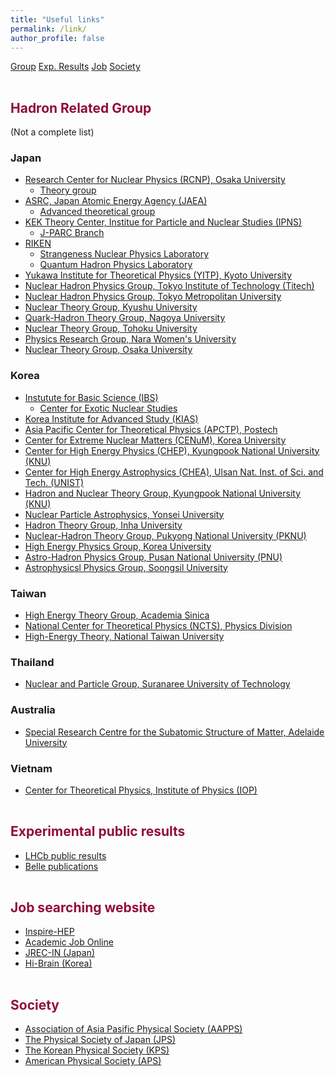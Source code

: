 ```yaml
---
title: "Useful links"
permalink: /link/
author_profile: false
---
```

  
  
<div id="mySidenav" class="sidenav hidden-xs">
  <a href="#group" id="xgroup">Group</a>
  <a href="#exp" id="xexp">Exp. Results</a>
  <a href="#job" id="xjob">Job</a>
  <a href="#society" id="xsociety">Society</a>
</div>
    
  <p style="margin-bottom:1.2cm;"></p>

<h2 style="color:#900C3F" id="group"> Hadron Related Group </h2>

(Not a complete list)

<h3> Japan </h3>

<ul> 
  <li> 
    <a href="http://www.rcnp.osaka-u.ac.jp/index_en.html">Research Center for Nuclear Physics (RCNP), Osaka University</a> <br>
    <ul>
      <li> <a href="http://www.rcnp.osaka-u.ac.jp/Divisions/np2/index.html?English%2FRCNP%20Theory%20Group%20%28English%29"> Theory group </a> </li>
    </ul>
  </li>
  
  <li>
    <a href="https://www.jaea.go.jp/english/">ASRC, Japan Atomic Energy Agency (JAEA)</a> <br>
    <ul>
      <li> <a href="https://asrc.jaea.go.jp/soshiki/gr/atp/index.html"> Advanced theoretical group </a> </li>
    </ul>
  </li>
  
  <li>
    <a href="https://www2.kek.jp/theory-center/theory_e/research-group/">KEK Theory Center, Institue for Particle and Nuclear Studies (IPNS) </a> <br>
    <ul>
      <li> <a href="https://j-parc-th.kek.jp/html/English/e-index.html"> J-PARC Branch</a> </li>
    </ul>
  </li>
  
    
  <li>
    <a href="https://www.riken.jp/en/">RIKEN </a> <br>
    <ul>
      <li> <a href="http://snp.riken.jp/index.html"> Strangeness Nuclear Physics Laboratory</a> </li>
      <li> <a href="https://ribf.riken.jp/QHP/"> Quantum Hadron Physics Laboratory</a> </li>
    </ul>
  </li>
  
  <li>
    <a href="https://www.yukawa.kyoto-u.ac.jp/en-GB/">Yukawa Institute for Theoretical Physics (YITP), Kyoto University</a>
  </li>

  <li>
   <a href="http://www.th.phys.titech.ac.jp/Nuclth/Nuclear_Hadron_Physics/Top_page_e.html"> Nuclear Hadron Physics Group, Tokyo Institute of Technology (Titech)</a> 
  </li>
  
  <li>
   <a href="https://www.comp.tmu.ac.jp/nuclth/TMU_Nuclear_Hadron_Group/index_e.html"> Nuclear Hadron Physics Group, Tokyo Metropolitan University</a> 
  </li>
  
  <li>
   <a href="http://www.nt.phys.kyushu-u.ac.jp/index-j.html"> Nuclear Theory Group, Kyushu University</a> 
  </li>
  
  <li>
   <a href="https://hken.phys.nagoya-u.ac.jp/index-e.html"> Quark-Hadron Theory Group, Nagoya University</a> 
  </li>

  <li>
   <a href="http://www.nucl.phys.tohoku.ac.jp/index-e.html"> Nuclear Theory Group, Tohoku University</a> 
  </li>
  
  <li>
   <a href="https://koto10.nara-wu.ac.jp/search/result.html?lang=en&template=template1&affli=Research+Group+of+Physics&affiliationCode=20302&mLink#advance"> Physics Research Group, Nara Women's University</a> 
  </li>
  
  <li>
   <a href="http://www-nuclth.phys.sci.osaka-u.ac.jp"> Nuclear Theory Group, Osaka University</a> 
  </li>
</ul>








<h3> Korea </h3>

<ul> 
  <li> 
    <a href="http://www.rcnp.osaka-u.ac.jp/index_en.html">Instutute for Basic Science (IBS) </a> <br>
    <ul>
      <li> <a href="https://www.ibs.re.kr/cens/"> Center for Exotic Nuclear Studies</a> </li>
    </ul>
  </li>
  
  <li> 
    <a href="http://www.kias.re.kr">Korea Institute for Advanced Study (KIAS)</a>
  </li>
  
  <li> 
    <a href="https://www.apctp.org">Asia Pacific Center for Theoretical Physics (APCTP), Postech </a>
  </li>
  
  <li> 
    <a href="https://cenum.korea.ac.kr/#!index.md">Center for Extreme Nuclear Matters (CENuM), Korea University</a>
  </li>
  
  <li> 
    <a href="http://chep.knu.ac.kr"> Center for High Energy Physics (CHEP), Kyungpook National University (KNU) </a>
  </li>  
  
  <li> 
    <a href="http://sirius.unist.ac.kr/SRC-CHEA/index.html"> Center for High Energy Astrophysics (CHEA), Ulsan Nat. Inst. of Sci. and Tech. (UNIST) </a>
  </li> 
  
  <li> 
    <a href="https://sites.google.com/view/knuhadron/home?authuser=0">Hadron and Nuclear Theory Group, Kyungpook National University (KNU)</a>
  </li>  
  
  <li> 
    <a href="http://physicsyonsei.kr/en/research/field?area=1">Nuclear Particle Astrophysics, Yonsei University</a>
  </li>  

  <li> 
    <a href="http://ntg.inha.ac.kr"> Hadron Theory Group, Inha University </a>
  </li>  
  
  <li> 
    <a href="https://gariwulf.wixsite.com/pknu-nuhath"> Nuclear-Hadron Theory Group, Pukyong National University (PKNU) </a>
  </li>  

  <li> 
    <a href="https://physics.korea.edu/phys_en/research/energy.do#none"> High Energy Physics Group, Korea University </a>
  </li>  
  
  <li>
    <a href="https://his.pusan.ac.kr/physeng/33005/subview.do"> Astro-Hadron Physics Group, Pusan National University (PNU) </a>
  </li>  
  
  <li>
    <a href="http://ssanp.ssu.ac.kr/"> Astrophysicsl Physics Group, Soongsil University </a>
  </li>  
</ul>



<h3> Taiwan </h3>

<ul>
  <li>
    <a href="https://www.phys.sinica.edu.tw/~heptheory/"> High Energy Theory Group, Academia Sinica </a>
  </li>  

  <li>
    <a href="https://phys.ncts.ntu.edu.tw"> National Center for Theoretical Physics (NCTS), Physics Division </a>
  </li>  

  <li>
    <a href="https://www.phys.ntu.edu.tw/enphysics/news_n_46593_sms_50658__CSN_8015.html"> High-Energy Theory, National Taiwan University </a>
  </li>  
</ul>

<h3> Thailand </h3>

<ul>
  <li>
    <a href="http://science.sut.ac.th/physics/ALICE/particle/index.html"> Nuclear and Particle Group, Suranaree University of Technology </a>
  </li>  
</ul>


<h3> Australia </h3>

<ul>
  <li>
    <a href="https://sciences.adelaide.edu.au/physical-sciences/research/physics-research/cssm"> Special Research Centre for the Subatomic Structure of Matter, Adelaide University </a>
  </li>  
</ul>

<h3> Vietnam </h3>

<ul>
  <li>
    <a href="https://iop.vast.ac.vn/theor/index.php?lang=en"> Center for Theoretical Physics, Institute of Physics (IOP) </a>
  </li>  
</ul>




<p style="margin-bottom:1.2cm;"></p>

<h2 style="color:#900C3F" id="exp"> Experimental public results </h2>


<ul>
  <li>
    <a href="https://lhcbproject.web.cern.ch/lhcbproject/Publications/LHCbProjectPublic/Summary_all.html"> LHCb public results</a>
  </li>  
  
  <li>
    <a href="https://belle.kek.jp/bdocs/b_journal.html"> Belle publications</a>
  </li>  
  
</ul>


<p style="margin-bottom:1.2cm;"></p>

<h2 style="color:#900C3F" id="job"> Job searching website </h2>

<ul>
  <li>
    <a href="https://inspirehep.net/jobs?sort=mostrecent&size=25&page=1"> Inspire-HEP</a>
  </li>  
  
  <li>
    <a href="https://academicjobsonline.org"> Academic Job Online</a>
  </li>  

  <li>
    <a href="https://jrecin.jst.go.jp/seek/SeekTop"> JREC-IN (Japan)</a>
  </li>  

  <li>
    <a href="https://global.hibrain.net"> Hi-Brain (Korea)</a>
  </li>  
</ul>


<p style="margin-bottom:1.2cm;"></p>

<h2 style="color:#900C3F" id="society"> Society </h2>

<ul>
  <li>
    <a href="http://www.aapps.org/myboard/list_blog.php?Page=1&Board=chen_ning_yang"> Association of Asia Pasific Physical Society (AAPPS)</a>
  </li> 
  
  <li>
    <a href="https://www.jps.or.jp/english/"> The Physical Society of Japan (JPS)</a>
  </li> 
  
  <li>
    <a href="https://www.kps.or.kr"> The Korean Physical Society (KPS)</a>
  </li>  
  
  <li>
    <a href="https://www.aps.org"> American Physical Society (APS)</a>
  </li>   
    
  
</ul>
